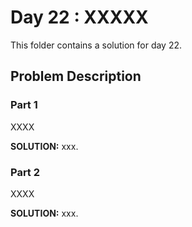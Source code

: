 # Day 22 : XXXXX

This folder contains a solution for day 22.

## Problem Description

### Part 1

XXXX


**SOLUTION:** xxx.

### Part 2

XXXX


**SOLUTION:** xxx.
